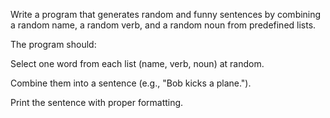 Write a program that generates random and funny sentences by combining a random name, a random verb, and a random noun from predefined lists.

The program should:

Select one word from each list (name, verb, noun) at random.

Combine them into a sentence (e.g., "Bob kicks a plane.").

Print the sentence with proper formatting.